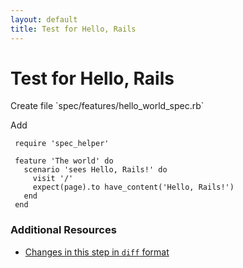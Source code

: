 ```yaml
---
layout: default
title: Test for Hello, Rails
---
```


<h1 id="main">Test for Hello, Rails</h1>
Create file `spec/features/hello_world_spec.rb`

Add
<pre><code> require &#39;spec_helper&#39;
&nbsp;
 feature &#39;The world&#39; do
   scenario &#39;sees Hello, Rails!&#39; do
     visit &#39;/&#39;
     expect(page).to have_content(&#39;Hello, Rails!&#39;)
   end
 end</code></pre>



### Additional Resources

* [Changes in this step in `diff` format](https://github.com/stevenhallen/rails_getting_started_bdd/commit/fceaecd67f9f556d74e6bd441eb46bb2cc7b0cfc)

